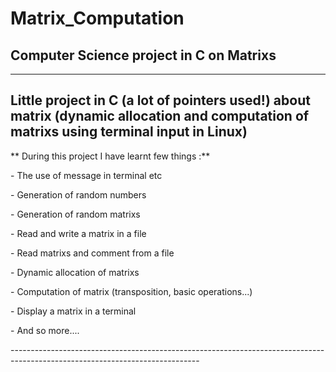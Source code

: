 # Matrix_Computation

<h2> Computer Science project in C on Matrixs </h2>	

-----------------------------------------------------------------------------------------------------------------------------

<h2> Little project in C (a lot of pointers used!) about matrix (dynamic allocation and computation of matrixs using terminal input in Linux) </h2>

 ** During this project I have learnt few things :**

<p style='color:red; text-align:center'>

  <p> - The use of message in terminal etc </p>
  <p> - Generation of random numbers </p>
  <p> - Generation of random matrixs </p>
  <p> - Read and write a matrix in a file </p>
  <p> - Read matrixs and comment from a file </p>
  <p> - Dynamic allocation of matrixs </p>
  <p> - Computation of matrix (transposition, basic operations...) </p>
  <p> - Display a matrix in a terminal </p>
  <p> - And so more.... </p>
</p>
-----------------------------------------------------------------------------------------------------------------------------
